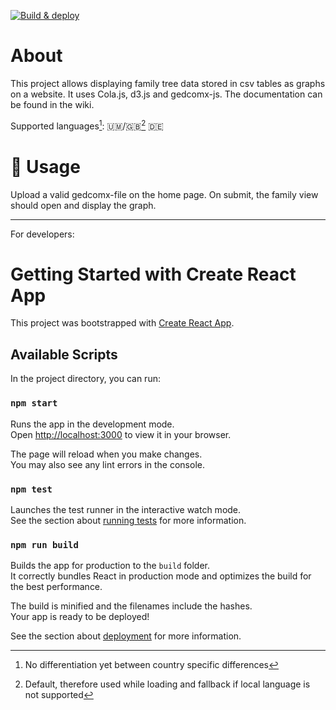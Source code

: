 [![Build & deploy](https://github.com/l0drex/family-tree/actions/workflows/build-deploy.yml/badge.svg?branch=main)](https://github.com/l0drex/family-tree/actions/workflows/build-deploy.yml)

# About

This project allows displaying family tree data stored in csv tables as graphs on a website.
It uses Cola.js, d3.js and gedcomx-js.
The documentation can be found in the wiki.

Supported languages[^1]: 🇺🇲/🇬🇧[^2] 🇩🇪

<!-- TODO add wiki page on how to add language support and then link it here -->

[^1]: No differentiation yet between country specific differences
[^2]: Default, therefore used while loading and fallback if local language is not supported


# 🌳 Usage

Upload a valid gedcomx-file on the home page. On submit, the family view should open and display the graph.

---
For developers:

# Getting Started with Create React App

This project was bootstrapped with [Create React App](https://github.com/facebook/create-react-app).

## Available Scripts

In the project directory, you can run:

### `npm start`

Runs the app in the development mode.\
Open [http://localhost:3000](http://localhost:3000) to view it in your browser.

The page will reload when you make changes.\
You may also see any lint errors in the console.

### `npm test`

Launches the test runner in the interactive watch mode.\
See the section about [running tests](https://facebook.github.io/create-react-app/docs/running-tests) for more information.

### `npm run build`

Builds the app for production to the `build` folder.\
It correctly bundles React in production mode and optimizes the build for the best performance.

The build is minified and the filenames include the hashes.\
Your app is ready to be deployed!

See the section about [deployment](https://facebook.github.io/create-react-app/docs/deployment) for more information.
